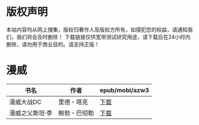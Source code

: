 # 版权声明

本站内容均从网上搜集，版权归著作人及版权方所有，如侵犯您的权益，请通知我们，我们将会及时删除！ 下载链接仅供宽带测试研究用途，请下载后在24小时内删除，请勿用于商业目的。请支持正版！

# 漫威

| 书名 | 作者 | epub/mobi/azw3 |
| --- | --- | --- |
| 漫威大战DC | 里德・塔克 | [下载](https://url89.ctfile.com/f/31084289-1357052785-7df0c3?p=8866) |
| 漫威之父斯坦·李 | 鲍勃・巴彻勒 | [下载](https://url89.ctfile.com/f/31084289-1357028266-25f260?p=8866) |
